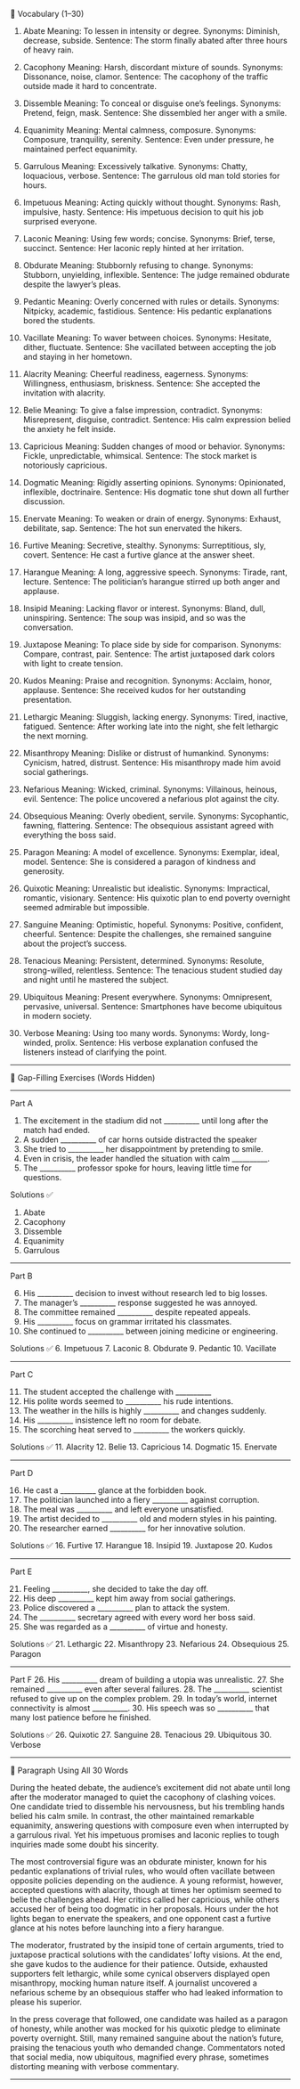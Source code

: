 
📘 Vocabulary (1–30)

1. Abate
Meaning: To lessen in intensity or degree.
Synonyms: Diminish, decrease, subside.
Sentence: The storm finally abated after three hours of heavy rain.

2. Cacophony
Meaning: Harsh, discordant mixture of sounds.
Synonyms: Dissonance, noise, clamor.
Sentence: The cacophony of the traffic outside made it hard to concentrate.

3. Dissemble
Meaning: To conceal or disguise one’s feelings.
Synonyms: Pretend, feign, mask.
Sentence: She dissembled her anger with a smile.

4. Equanimity
Meaning: Mental calmness, composure.
Synonyms: Composure, tranquility, serenity.
Sentence: Even under pressure, he maintained perfect equanimity.

5. Garrulous
Meaning: Excessively talkative.
Synonyms: Chatty, loquacious, verbose.
Sentence: The garrulous old man told stories for hours.

6. Impetuous
Meaning: Acting quickly without thought.
Synonyms: Rash, impulsive, hasty.
Sentence: His impetuous decision to quit his job surprised everyone.

7. Laconic
Meaning: Using few words; concise.
Synonyms: Brief, terse, succinct.
Sentence: Her laconic reply hinted at her irritation.

8. Obdurate
Meaning: Stubbornly refusing to change.
Synonyms: Stubborn, unyielding, inflexible.
Sentence: The judge remained obdurate despite the lawyer’s pleas.

9. Pedantic
Meaning: Overly concerned with rules or details.
Synonyms: Nitpicky, academic, fastidious.
Sentence: His pedantic explanations bored the students.

10. Vacillate
Meaning: To waver between choices.
Synonyms: Hesitate, dither, fluctuate.
Sentence: She vacillated between accepting the job and staying in her hometown.

11. Alacrity
Meaning: Cheerful readiness, eagerness.
Synonyms: Willingness, enthusiasm, briskness.
Sentence: She accepted the invitation with alacrity.

12. Belie
Meaning: To give a false impression, contradict.
Synonyms: Misrepresent, disguise, contradict.
Sentence: His calm expression belied the anxiety he felt inside.

13. Capricious
Meaning: Sudden changes of mood or behavior.
Synonyms: Fickle, unpredictable, whimsical.
Sentence: The stock market is notoriously capricious.

14. Dogmatic
Meaning: Rigidly asserting opinions.
Synonyms: Opinionated, inflexible, doctrinaire.
Sentence: His dogmatic tone shut down all further discussion.

15. Enervate
Meaning: To weaken or drain of energy.
Synonyms: Exhaust, debilitate, sap.
Sentence: The hot sun enervated the hikers.

16. Furtive
Meaning: Secretive, stealthy.
Synonyms: Surreptitious, sly, covert.
Sentence: He cast a furtive glance at the answer sheet.

17. Harangue
Meaning: A long, aggressive speech.
Synonyms: Tirade, rant, lecture.
Sentence: The politician’s harangue stirred up both anger and applause.

18. Insipid
Meaning: Lacking flavor or interest.
Synonyms: Bland, dull, uninspiring.
Sentence: The soup was insipid, and so was the conversation.

19. Juxtapose
Meaning: To place side by side for comparison.
Synonyms: Compare, contrast, pair.
Sentence: The artist juxtaposed dark colors with light to create tension.

20. Kudos
Meaning: Praise and recognition.
Synonyms: Acclaim, honor, applause.
Sentence: She received kudos for her outstanding presentation.

21. Lethargic
Meaning: Sluggish, lacking energy.
Synonyms: Tired, inactive, fatigued.
Sentence: After working late into the night, she felt lethargic the next morning.

22. Misanthropy
Meaning: Dislike or distrust of humankind.
Synonyms: Cynicism, hatred, distrust.
Sentence: His misanthropy made him avoid social gatherings.

23. Nefarious
Meaning: Wicked, criminal.
Synonyms: Villainous, heinous, evil.
Sentence: The police uncovered a nefarious plot against the city.

24. Obsequious
Meaning: Overly obedient, servile.
Synonyms: Sycophantic, fawning, flattering.
Sentence: The obsequious assistant agreed with everything the boss said.

25. Paragon
Meaning: A model of excellence.
Synonyms: Exemplar, ideal, model.
Sentence: She is considered a paragon of kindness and generosity.

26. Quixotic
Meaning: Unrealistic but idealistic.
Synonyms: Impractical, romantic, visionary.
Sentence: His quixotic plan to end poverty overnight seemed admirable but impossible.

27. Sanguine
Meaning: Optimistic, hopeful.
Synonyms: Positive, confident, cheerful.
Sentence: Despite the challenges, she remained sanguine about the project’s success.

28. Tenacious
Meaning: Persistent, determined.
Synonyms: Resolute, strong-willed, relentless.
Sentence: The tenacious student studied day and night until he mastered the subject.

29. Ubiquitous
Meaning: Present everywhere.
Synonyms: Omnipresent, pervasive, universal.
Sentence: Smartphones have become ubiquitous in modern society.

30. Verbose
Meaning: Using too many words.
Synonyms: Wordy, long-winded, prolix.
Sentence: His verbose explanation confused the listeners instead of clarifying the point.


---



📝 Gap-Filling Exercises (Words Hidden)

---

Part A

1. The excitement in the stadium did not __________ until long after the match had ended.
2. A sudden __________ of car horns outside distracted the speaker
3. She tried to __________ her disappointment by pretending to smile.
4. Even in crisis, the leader handled the situation with calm __________.
5. The __________ professor spoke for hours, leaving little time for questions.



Solutions ✅

1. Abate
2. Cacophony
3. Dissemble
4. Equanimity
5. Garrulous




---

Part B

6. His __________ decision to invest without research led to big losses.
7. The manager’s __________ response suggested he was annoyed.
8. The committee remained __________ despite repeated appeals.
9. His __________ focus on grammar irritated his classmates.
10. She continued to __________ between joining medicine or engineering.



Solutions ✅
6. Impetuous
7. Laconic
8. Obdurate
9. Pedantic
10. Vacillate


---

Part C

11. The student accepted the challenge with __________
12. His polite words seemed to __________ his rude intentions.
13. The weather in the hills is highly __________ and changes suddenly.
14. His __________ insistence left no room for debate.
15. The scorching heat served to __________ the workers quickly.



Solutions ✅
11. Alacrity
12. Belie
13. Capricious
14. Dogmatic
15. Enervate


---

Part D

16. He cast a __________ glance at the forbidden book.
17. The politician launched into a fiery __________ against corruption.
18. The meal was __________ and left everyone unsatisfied.
19. The artist decided to __________ old and modern styles in his painting.
20. The researcher earned __________ for her innovative solution.



Solutions ✅
16. Furtive
17. Harangue
18. Insipid
19. Juxtapose
20. Kudos


---

Part E

21. Feeling __________, she decided to take the day off.
22. His deep __________ kept him away from social gatherings.
23. Police discovered a __________ plan to attack the system.
24. The __________ secretary agreed with every word her boss said.
25. She was regarded as a __________ of virtue and honesty.

Solutions ✅
21. Lethargic
22. Misanthropy
23. Nefarious
24. Obsequious
25. Paragon


---

Part F
26. His __________ dream of building a utopia was unrealistic.
27. She remained __________ even after several failures.
28. The __________ scientist refused to give up on the complex problem.
29. In today’s world, internet connectivity is almost __________.
30. His speech was so __________ that many lost patience before he finished.



Solutions ✅
26. Quixotic
27. Sanguine
28. Tenacious
29. Ubiquitous
30. Verbose


---

📝 Paragraph Using All 30 Words

During the heated debate, the audience’s excitement did not abate until long after the moderator managed to quiet the cacophony of clashing voices. One candidate tried to dissemble his nervousness, but his trembling hands belied his calm smile. In contrast, the other maintained remarkable equanimity, answering questions with composure even when interrupted by a garrulous rival. Yet his impetuous promises and laconic replies to tough inquiries made some doubt his sincerity.

The most controversial figure was an obdurate minister, known for his pedantic explanations of trivial rules, who would often vacillate between opposite policies depending on the audience. A young reformist, however, accepted questions with alacrity, though at times her optimism seemed to belie the challenges ahead. Her critics called her capricious, while others accused her of being too dogmatic in her proposals. Hours under the hot lights began to enervate the speakers, and one opponent cast a furtive glance at his notes before launching into a fiery harangue.

The moderator, frustrated by the insipid tone of certain arguments, tried to juxtapose practical solutions with the candidates’ lofty visions. At the end, she gave kudos to the audience for their patience. Outside, exhausted supporters felt lethargic, while some cynical observers displayed open misanthropy, mocking human nature itself. A journalist uncovered a nefarious scheme by an obsequious staffer who had leaked information to please his superior.

In the press coverage that followed, one candidate was hailed as a paragon of honesty, while another was mocked for his quixotic pledge to eliminate poverty overnight. Still, many remained sanguine about the nation’s future, praising the tenacious youth who demanded change. Commentators noted that social media, now ubiquitous, magnified every phrase, sometimes distorting meaning with verbose commentary.


---

